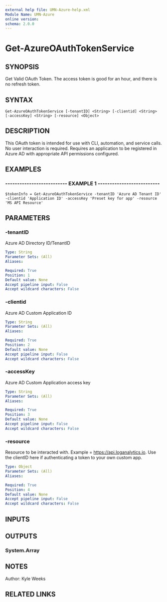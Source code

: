 ```yaml
---
external help file: UMN-Azure-help.xml
Module Name: UMN-Azure
online version: 
schema: 2.0.0
---
```


# Get-AzureOAuthTokenService

## SYNOPSIS
Get Valid OAuth Token. 
The access token is good for an hour, and there is no refresh token.

## SYNTAX

```
Get-AzureOAuthTokenService [-tenantID] <String> [-clientid] <String> [-accessKey] <String> [-resource] <Object>
```

## DESCRIPTION
This OAuth token is intended for use with CLI, automation, and service calls.
No user interaction is required.
Requires an application to be registered in Azure AD with appropriate API permissions configured.

## EXAMPLES

### -------------------------- EXAMPLE 1 --------------------------
```
$tokenInfo = Get-AzureOAuthTokenService -tenantID 'Azure AD Tenant ID' -clientid 'Application ID' -accessKey 'Preset key for app' -resource 'MS API Resource'
```

## PARAMETERS

### -tenantID
Azure AD Directory ID/TenantID

```yaml
Type: String
Parameter Sets: (All)
Aliases: 

Required: True
Position: 1
Default value: None
Accept pipeline input: False
Accept wildcard characters: False
```

### -clientid
Azure AD Custom Application ID

```yaml
Type: String
Parameter Sets: (All)
Aliases: 

Required: True
Position: 2
Default value: None
Accept pipeline input: False
Accept wildcard characters: False
```

### -accessKey
Azure AD Custom Application access key

```yaml
Type: String
Parameter Sets: (All)
Aliases: 

Required: True
Position: 3
Default value: None
Accept pipeline input: False
Accept wildcard characters: False
```

### -resource
Resource to be interacted with.
Example = https://api.loganalytics.io.
Use the clientID here if authenticating a token to your own custom app.

```yaml
Type: Object
Parameter Sets: (All)
Aliases: 

Required: True
Position: 4
Default value: None
Accept pipeline input: False
Accept wildcard characters: False
```

## INPUTS

## OUTPUTS

### System.Array

## NOTES
Author: Kyle Weeks

## RELATED LINKS

